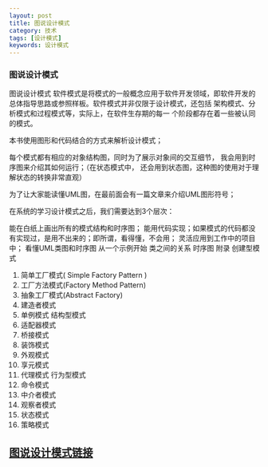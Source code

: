 ```yaml
---
layout: post
title: 图说设计模式
category: 技术
tags: [设计模式]
keywords: 设计模式
---
```


### 图说设计模式

图说设计模式
软件模式是将模式的一般概念应用于软件开发领域，即软件开发的 总体指导思路或参照样板。软件模式并非仅限于设计模式，还包括 架构模式、分析模式和过程模式等，实际上，在软件生存期的每一 个阶段都存在着一些被认同的模式。

本书使用图形和代码结合的方式来解析设计模式；

每个模式都有相应的对象结构图，同时为了展示对象间的交互细节， 我会用到时序图来介绍其如何运行；（在状态模式中， 还会用到状态图，这种图的使用对于理解状态的转换非常直观）

为了让大家能读懂UML图，在最前面会有一篇文章来介绍UML图形符号；

在系统的学习设计模式之后，我们需要达到3个层次：

能在白纸上画出所有的模式结构和时序图；
能用代码实现；如果模式的代码都没有实现过，是用不出来的；即所谓，看得懂，不会用；
灵活应用到工作中的项目中；
看懂UML类图和时序图
从一个示例开始
类之间的关系
时序图
附录
创建型模式
1. 简单工厂模式( Simple Factory Pattern )
2. 工厂方法模式(Factory Method Pattern)
3. 抽象工厂模式(Abstract Factory)
4. 建造者模式
5. 单例模式
结构型模式
1. 适配器模式
2. 桥接模式
3. 装饰模式
4. 外观模式
5. 享元模式
6. 代理模式
行为型模式
1. 命令模式
2. 中介者模式
3. 观察者模式
4. 状态模式
5. 策略模式


## [图说设计模式链接](https://design-patterns.readthedocs.io/zh_CN/latest/index.html#index)


